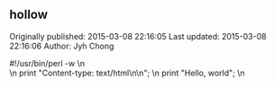 ## hollow 
Originally published: 2015-03-08 22:16:05 
Last updated: 2015-03-08 22:16:06 
Author: Jyh Chong 
 
#!/usr/bin/perl -w\n                 \n     print "Content-type: text/html\\n\\n";\n     print "Hello, world";\n